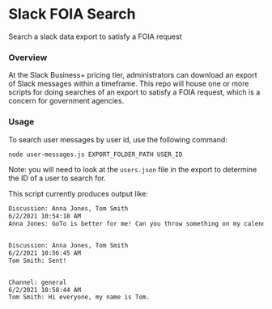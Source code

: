 # Slack FOIA Search
Search a slack data export to satisfy a FOIA request

### Overview

At the Slack Business+ pricing tier, administrators can download an export of Slack messages within a timeframe. This repo will house one or more scripts for doing searches of an export to satisfy a FOIA request, which is a concern for government agencies.

### Usage

To search user messages by user id, use the following command:

```sh
node user-messages.js EXPORT_FOLDER_PATH USER_ID
```

Note: you will need to look at the `users.json` file in the export to determine the ID of a user to search for.

This script currently produces output like:

```txt
Discussion: Anna Jones, Tom Smith
6/2/2021 10:54:18 AM
Anna Jones: GoTo is better for me! Can you throw something on my calendar?


Discussion: Anna Jones, Tom Smith
6/2/2021 10:56:45 AM
Tom Smith: Sent!


Channel: general
6/2/2021 10:58:44 AM
Tom Smith: Hi everyone, my name is Tom.
```
